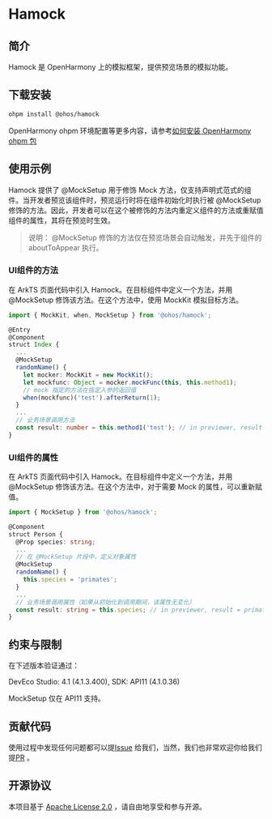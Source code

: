 # Hamock

## 简介

Hamock 是 OpenHarmony 上的模拟框架，提供预览场景的模拟功能。

## 下载安装

```bash
ohpm install @ohos/hamock
```

OpenHarmony ohpm 环境配置等更多内容，请参考[如何安装 OpenHarmony ohpm 包](https://gitee.com/openharmony-tpc/docs/blob/master/OpenHarmony_har_usage.md)

## 使用示例

Hamock 提供了 @MockSetup 用于修饰 Mock 方法，仅支持声明式范式的组件。当开发者预览该组件时，预览运行时将在组件初始化时执行被 @MockSetup 修饰的方法。因此，开发者可以在这个被修饰的方法内重定义组件的方法或重赋值组件的属性，其将在预览时生效。

> 说明：
> @MockSetup 修饰的方法仅在预览场景会自动触发，并先于组件的 aboutToAppear 执行。

### UI组件的方法

在 ArkTS 页面代码中引入 Hamock。在目标组件中定义一个方法，并用 @MockSetup 修饰该方法。在这个方法中，使用 MockKit 模拟目标方法。

```typescript
import { MockKit, when, MockSetup } from '@ohos/hamock';

@Entry
@Component
struct Index {
  ...
  @MockSetup
  randomName() {
    let mocker: MockKit = new MockKit();
    let mockfunc: Object = mocker.mockFunc(this, this.method1);
    // mock 指定的方法在指定入参的返回值
    when(mockfunc)('test').afterReturn(1);
  }
  ...
  // 业务场景调用方法
  const result: number = this.method1('test'); // in previewer, result = 1
}
```

### UI组件的属性

在 ArkTS 页面代码中引入 Hamock。在目标组件中定义一个方法，并用 @MockSetup 修饰该方法。在这个方法中，对于需要 Mock 的属性，可以重新赋值。

```typescript
import { MockSetup } from '@ohos/hamock';

@Component
struct Person {
  @Prop species: string;
  ...
  // 在 @MockSetup 片段中，定义对象属性
  @MockSetup
  randomName() {
    this.species = 'primates';
  }
  ...
  // 业务场景调用属性（如果从初始化到调用期间，该属性无变化）
  const result: string = this.species; // in previewer, result = primates
}
```

## 约束与限制

在下述版本验证通过：

DevEco Studio: 4.1 (4.1.3.400), SDK: API11 (4.1.0.36) 

MockSetup 仅在 API11 支持。

## 贡献代码

使用过程中发现任何问题都可以提[Issue](https://gitee.com/openharmony/testfwk_arkxtest/issues) 给我们，当然，我们也非常欢迎你给我们提[PR](https://gitee.com/openharmony/testfwk_arkxtest/pulls) 。

## 开源协议

本项目基于 [Apache License 2.0](https://gitee.com/openharmony/testfwk_arkxtest/blob/master/hamock/LICENSE) ，请自由地享受和参与开源。